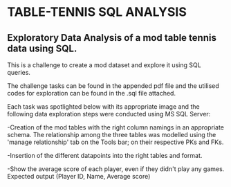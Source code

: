 # TABLE-TENNIS SQL ANALYSIS


## Exploratory Data Analysis of a mod table tennis data using SQL.



This is a challenge to create a mod dataset and explore it using SQL queries. 

The challenge tasks can be found in the appended pdf file and the utilised codes for exploration can be found in the .sql file attached. 

Each task was spotlighted below with its appropriate image and the following data exploration steps were conducted using MS SQL Server:

-Creation of the mod tables with the right column namings in an appropriate schema. The relationship among the three tables was modelled using the 'manage relationship' tab on the Tools bar; on their respective PKs and FKs.

-Insertion of the different datapoints into the right tables and format.

-Show the average score of each player, even if they didn't play any games. Expected output (Player ID, Name, Average score) 
